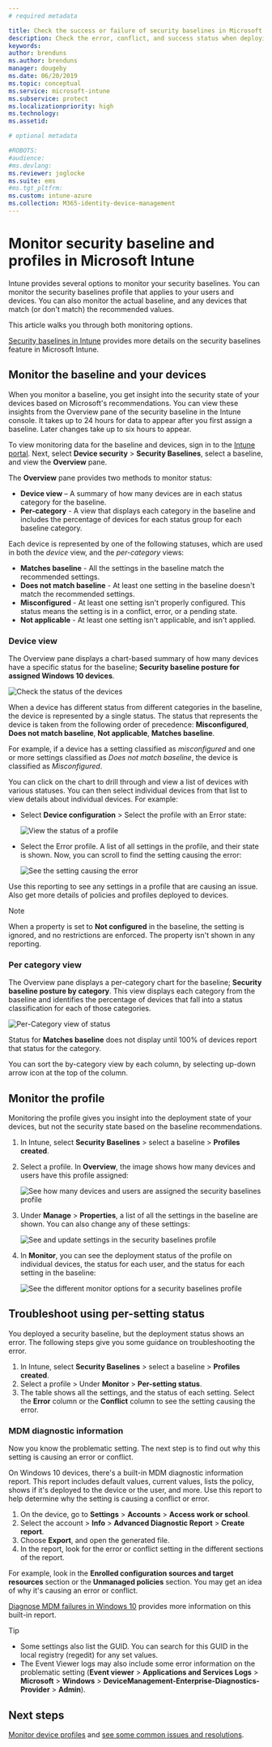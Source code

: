 ```yaml
---
# required metadata

title: Check the success or failure of security baselines in Microsoft Intune - Azure | Microsoft Docs
description: Check the error, conflict, and success status when deploying security baselines to users and devices in Microsoft Intune MDM. See how to troubleshoot using client logs, and the report features in Intune.
keywords:
author: brenduns 
ms.author: brenduns
manager: dougeby
ms.date: 06/20/2019
ms.topic: conceptual
ms.service: microsoft-intune
ms.subservice: protect
ms.localizationpriority: high
ms.technology:
ms.assetid: 

# optional metadata

#ROBOTS:
#audience:
#ms.devlang:
ms.reviewer: joglocke
ms.suite: ems
#ms.tgt_pltfrm:
ms.custom: intune-azure
ms.collection: M365-identity-device-management
---
```


# Monitor security baseline and profiles in Microsoft Intune  

Intune provides several options to monitor your security baselines. You can monitor the security baselines profile that applies to your users and devices. You can also monitor the actual baseline, and any devices that match (or don't match) the recommended values.

This article walks you through both monitoring options.

[Security baselines in Intune](../security-baselines.md) provides more details on the security baselines feature in Microsoft Intune.

## Monitor the baseline and your devices  

When you monitor a baseline, you get insight into the security state of your devices based on Microsoft's recommendations. You can view these insights from the Overview pane of the security baseline in the Intune console.  It takes up to 24 hours for data to appear after you first assign a baseline. Later changes take up to six hours to appear.  

To view monitoring data for the baseline and devices, sign in to the [Intune portal](https://go.microsoft.com/fwlink/?linkid=2090973). Next, select **Device security** > **Security Baselines**, select a baseline, and view the **Overview** pane.

The **Overview** pane provides two methods to monitor status:
- **Device view** – A summary of how many devices are in each status category for the baseline.  
- **Per-category** - A view that displays each category in the baseline and includes the percentage of devices for each status group for each baseline category. 

Each device is represented by one of the following statuses, which are used in both the *device* view, and the *per-category* views:  
- **Matches baseline** - All the settings in the baseline match the recommended settings.
- **Does not match baseline** - At least one setting in the baseline doesn't match the recommended settings.
- **Misconfigured** - At least one setting isn't properly configured. This status means the setting is in a conflict, error, or a pending state.
- **Not applicable** - At least one setting isn't applicable, and isn't applied.


### Device view
The Overview pane displays a chart-based summary of how many devices have a specific status for the baseline; **Security baseline posture for assigned Windows 10 devices**.  

![Check the status of the devices](./media/security-baselines-monitor/overview.png)

When a device has different status from different categories in the baseline, the device is represented by a single status. The status that represents the device is taken from the following order of precedence: **Misconfigured**, **Does not match baseline**, **Not applicable**, **Matches baseline**.  

For example, if a device has a setting classified as *misconfigured* and one or more settings classified as *Does not match baseline*, the device is classified as *Misconfigured*.  

You can click on the chart to drill through and view a list of devices with various statuses. You can then select individual devices from that list to view details about individual devices. For example:
- Select **Device configuration** > Select the profile with an Error state:

  ![View the status of a profile](./media/security-baselines-monitor/device-configuration-profile-list.png)

- Select the Error profile. A list of all settings in the profile, and their state is shown. Now, you can scroll to find the setting causing the error:

  ![See the setting causing the error](./media/security-baselines-monitor/profile-with-error-status.png)

Use this reporting to see any settings in a profile that are causing an issue. Also get more details of policies and profiles deployed to devices.

> [!NOTE]
> When a property is set to **Not configured** in the baseline, the setting is ignored, and no restrictions are enforced. The property isn't shown in any reporting.

### Per category view
The Overview pane displays a per-category chart for the baseline; **Security baseline posture by category**.  This view displays each category from the baseline and identifies the percentage of devices that fall into a status classification for each of those categories. 
 
![Per-Category view of status](./media/security-baselines-monitor/monitor-baseline-per-category.png)

Status for **Matches baseline** does not display until 100% of devices report that status for the category.   

You can sort the by-category view by each column, by selecting up-down arrow icon at the top of the column.  


## Monitor the profile

Monitoring the profile gives you insight into the deployment state of your devices, but not the security state based on the baseline recommendations.

1. In Intune, select **Security Baselines** > select a baseline > **Profiles created**.

2. Select a profile. In **Overview**, the image shows how many devices and users have this profile assigned:

    ![See how many devices and users are assigned the security baselines profile](./media/security-baselines-monitor/existing-profile-overview.png)

3. Under **Manage** > **Properties**, a list of all the settings in the baseline are shown. You can also change any of these settings:

    ![See and update settings in the security baselines profile](./media/security-baselines-monitor/manage-settings.png)

4. In **Monitor**, you can see the deployment status of the profile on individual devices, the status for each user, and the status for each setting in the baseline:

    ![See the different monitor options for a security baselines profile](./media/security-baselines-monitor/monitor-status-options.png)

## Troubleshoot using per-setting status

You deployed a security baseline, but the deployment status shows an error. The following steps give you some guidance on troubleshooting the error.

1. In Intune, select **Security Baselines** > select a baseline > **Profiles created**.
2. Select a profile > Under **Monitor** > **Per-setting status**.
3. The table shows all the settings, and the status of each setting. Select the **Error** column or the **Conflict** column to see the setting causing the error.

### MDM diagnostic information

Now you know the problematic setting. The next step is to find out why this setting is causing an error or conflict. 

On Windows 10 devices, there's a built-in MDM diagnostic information report. This report includes default values, current values, lists the policy, shows if it's deployed to the device or the user, and more. Use this report to help determine why the setting is causing a conflict or error.

1. On the device, go to **Settings** > **Accounts** > **Access work or school**.
2. Select the account > **Info** > **Advanced Diagnostic Report** > **Create report**.
3. Choose **Export**, and open the generated file.
4. In the report, look for the error or conflict setting in the different sections of the report.

  For example, look in the **Enrolled configuration sources and target resources** section or the **Unmanaged policies** section. You may get an idea of why it's causing an error or conflict.

[Diagnose MDM failures in Windows 10](https://docs.microsoft.com/windows/client-management/mdm/diagnose-mdm-failures-in-windows-10) provides more information on this built-in report.

> [!TIP]
> - Some settings also list the GUID. You can search for this GUID in the local registry (regedit) for any set values.
> - The Event Viewer logs may also include some error information on the problematic setting (**Event viewer** > **Applications and Services Logs** > **Microsoft** > **Windows** > **DeviceManagement-Enterprise-Diagnostics-Provider** > **Admin**).

## Next steps

[Monitor device profiles](../configuration/device-profile-monitor.md) and [see some common issues and resolutions](../configuration/device-profile-troubleshoot.md).
